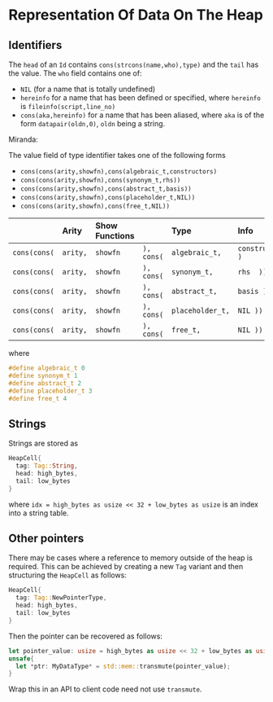 # Representation Of Data On The Heap

## Identifiers

 The `head` of an `Id` contains `cons(strcons(name,who),type)` and the `tail` has the value.
  The `who` field contains one of:

* `NIL` (for a name that is totally undefined)
* `hereinfo` for a name that has been defined or specified, where `hereinfo` is `fileinfo(script,line_no)`
* `cons(aka,hereinfo)` for a name that has been aliased, where `aka`
     is of the form `datapair(oldn,0)`, `oldn` being a string.


Miranda:

The value field of type identifier takes one of the following forms
 * `cons(cons(arity,showfn),cons(algebraic_t,constructors)`
 * `cons(cons(arity,showfn),cons(synonym_t,rhs))`
 * `cons(cons(arity,showfn),cons(abstract_t,basis))`
 * `cons(cons(arity,showfn),cons(placeholder_t,NIL))`
 * `cons(cons(arity,showfn),cons(free_t,NIL))`

|              | Arity    | Show Functions |            | Type             | Info             |
| :----------- | :------- | :------------- | :--------- | :--------------- | :--------------- |
| `cons(cons(` | `arity,` | `showfn`       | `), cons(` | `algebraic_t,`   | `constructors )` |
| `cons(cons(` | `arity,` | `showfn`       | `), cons(` | `synonym_t,`     | `rhs  ))`        |
| `cons(cons(` | `arity,` | `showfn`       | `), cons(` | `abstract_t,`    | `basis ))`       |
| `cons(cons(` | `arity,` | `showfn`       | `), cons(` | `placeholder_t,` | `NIL ))`         |
| `cons(cons(` | `arity,` | `showfn`       | `), cons(` | `free_t,`        | `NIL ))`         |

where

```C
#define algebraic_t 0
#define synonym_t 1
#define abstract_t 2
#define placeholder_t 3
#define free_t 4
```





## Strings

Strings are stored as
```rust
HeapCell{
  tag: Tag::String,
  head: high_bytes,
  tail: low_bytes
}
```
where `idx = high_bytes as usize << 32 + low_bytes as usize` is an index into a string table.

## Other pointers


There may be cases where a reference to memory outside of the heap is required. This can be achieved by
creating a new `Tag` variant and then structuring the `HeapCell` as follows:
```rust
HeapCell{
  tag: Tag::NewPointerType,
  head: high_bytes,
  tail: low_bytes
}
```
Then the pointer can be recovered as follows:
```rust
let pointer_value: usize = high_bytes as usize << 32 + low_bytes as usize;
unsafe{
  let *ptr: MyDataType* = std::mem::transmute(pointer_value);
}
```
Wrap this in an API to client code need not use `transmute`.

